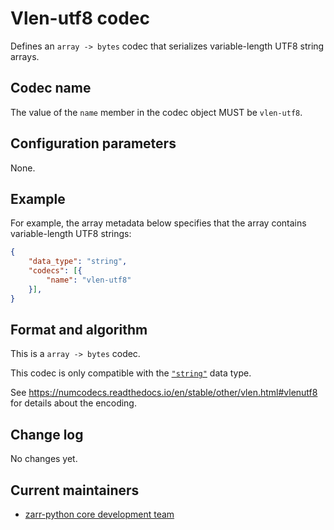 # Vlen-utf8 codec

Defines an `array -> bytes` codec that serializes variable-length UTF8 string arrays.

## Codec name

The value of the `name` member in the codec object MUST be `vlen-utf8`.

## Configuration parameters

None.

## Example

For example, the array metadata below specifies that the array contains variable-length UTF8 strings:

```json
{
    "data_type": "string",
    "codecs": [{
        "name": "vlen-utf8"
    }],
}
```

## Format and algorithm

This is a `array -> bytes` codec.

This codec is only compatible with the [`"string"`](../../data-types/string/README.md) data type.

See https://numcodecs.readthedocs.io/en/stable/other/vlen.html#vlenutf8 for details about the encoding.

## Change log

No changes yet.

## Current maintainers

* [zarr-python core development team](https://github.com/orgs/zarr-developers/teams/python-core-devs)
